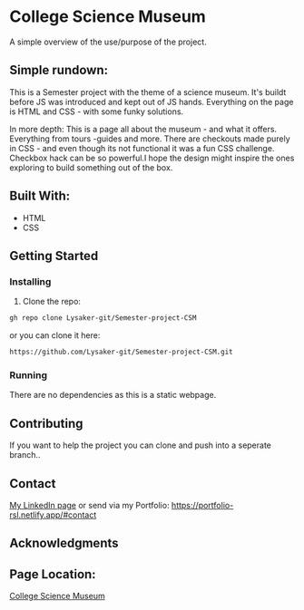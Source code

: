 # College Science Museum

A simple overview of the use/purpose of the project.

## Simple rundown:
This is a Semester project with the theme of a science museum. It's buildt before JS was introduced and kept out of JS hands. 
Everything on the page is HTML and CSS - with some funky solutions. 

In more depth: 
  This is a page all about the museum - and what it offers. Everything from tours -guides and more. 
  There are checkouts made purely in CSS - and even though its not functional it was a fun CSS challenge. 
  Checkbox hack can be so powerful.I hope the design might inspire the ones exploring to build something out of the box. 
  

## Built With:

- HTML
- CSS

## Getting Started

### Installing

1. Clone the repo:

```bash
gh repo clone Lysaker-git/Semester-project-CSM
```
or you can clone it here: 
```bash
https://github.com/Lysaker-git/Semester-project-CSM.git
```

### Running

There are no dependencies as this is a static webpage. 


## Contributing

If you want to help the project you can clone and push into a seperate branch.. 

## Contact

[My LinkedIn page](https://www.linkedin.com/in/robin-lysaker-36295517b/)
or send via my Portfolio: 
https://portfolio-rsl.netlify.app/#contact

## Acknowledgments

## Page Location: 
[College Science Museum](https://laughing-edison-5ee172.netlify.app/)
